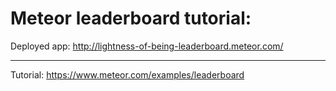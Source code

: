 Meteor leaderboard tutorial:
============================

Deployed app: http://lightness-of-being-leaderboard.meteor.com/
***
Tutorial: https://www.meteor.com/examples/leaderboard 

